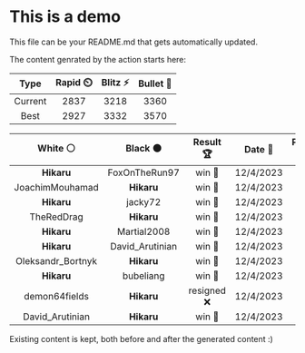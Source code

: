 # This is a demo

This file can be your README.md that gets automatically updated.

The content genrated by the action starts here:

<!--START_SECTION:chessStats-->
<!-- Automatically generated with https://github.com/Balastrong/chess-stats-action -->

| Type | Rapid ⏲️ | Blitz ⚡ | Bullet 🔫 |
|:---:|:---:|:---:|:---:|
| Current | 2837 | 3218 | 3360 |
| Best | 2927 | 3332 | 3570 |

| White ⚪ | Black ⚫ | Result 🏆 | Date 📅 | Position 🗺️ | Type 🕕 |
|:---:|:---:|:---:|:---:|:---:|:---:|
| **Hikaru** | FoxOnTheRun97 | win 🥇 | 12/4/2023 | <a href="http://www.ee.unb.ca/cgi-bin/tervo/fen.pl?select=8/8/8/6p1/3B2Pp/7P/1Q6/1k5K b - -">Link</a> | Blitz |
| JoachimMouhamad | **Hikaru** | win 🥇 | 12/4/2023 | <a href="http://www.ee.unb.ca/cgi-bin/tervo/fen.pl?select=2q3k1/8/7p/p5P1/P7/3pP3/6K1/3R4 w - -">Link</a> | Blitz |
| **Hikaru** | jacky72 | win 🥇 | 12/4/2023 | <a href="http://www.ee.unb.ca/cgi-bin/tervo/fen.pl?select=8/1p3ppk/2p2q1p/1p2p3/4P1b1/P1PR2P1/1PB3R1/5QK1 b - -">Link</a> | Blitz |
| TheRedDrag | **Hikaru** | win 🥇 | 12/4/2023 | <a href="http://www.ee.unb.ca/cgi-bin/tervo/fen.pl?select=8/6kp/6p1/1p2p3/3rP2P/PK4P1/8/8 w - -">Link</a> | Blitz |
| **Hikaru** | Martial2008 | win 🥇 | 12/4/2023 | <a href="http://www.ee.unb.ca/cgi-bin/tervo/fen.pl?select=3kQ3/p1p4p/2p3p1/8/8/3r4/4R1PP/6K1 b - -">Link</a> | Blitz |
| **Hikaru** | David_Arutinian | win 🥇 | 12/4/2023 | <a href="http://www.ee.unb.ca/cgi-bin/tervo/fen.pl?select=8/3k1KR1/5P2/8/8/8/8/7r b - -">Link</a> | Blitz |
| Oleksandr_Bortnyk | **Hikaru** | win 🥇 | 12/4/2023 | <a href="http://www.ee.unb.ca/cgi-bin/tervo/fen.pl?select=8/8/8/8/b5K1/bk6/8/8 w - -">Link</a> | Blitz |
| **Hikaru** | bubeliang | win 🥇 | 12/4/2023 | <a href="http://www.ee.unb.ca/cgi-bin/tervo/fen.pl?select=5Q2/7k/8/5B2/6Rp/1Pp4P/2K3P1/8 b - -">Link</a> | Blitz |
| demon64fields | **Hikaru** | resigned ❌ | 12/4/2023 | <a href="http://www.ee.unb.ca/cgi-bin/tervo/fen.pl?select=6k1/R2r1p1p/3q2pB/5p2/2Br4/1P3P1P/4QP2/6K1 b - -">Link</a> | Blitz |
| David_Arutinian | **Hikaru** | win 🥇 | 12/4/2023 | <a href="http://www.ee.unb.ca/cgi-bin/tervo/fen.pl?select=5bk1/r6p/1p1N4/5K2/2P5/BP1n2P1/8/8 w - -">Link</a> | Blitz |

<!--END_SECTION:chessStats-->

Existing content is kept, both before and after the generated content :)
